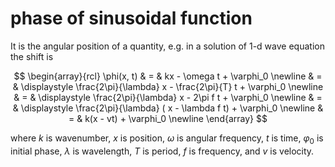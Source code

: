 # phase of sinusoidal function
It is the angular position of a quantity, e.g. in a solution of 1-d wave equation the shift is

$$
\begin{array}{rcl}
\phi(x, t) & = & kx - \omega t + \varphi_0 \newline
& = & \displaystyle \frac{2\pi}{\lambda} x - \frac{2\pi}{T} t + \varphi_0 \newline
& = & \displaystyle \frac{2\pi}{\lambda} x - 2\pi f t + \varphi_0 \newline
& = & \displaystyle \frac{2\pi}{\lambda} ( x - \lambda f  t) + \varphi_0 \newline
& = & k(x - vt) + \varphi_0 \newline
\end{array}
$$

where $k$ is wavenumber, $x$ is position, $\omega$ is angular frequency, $t$ is time, $\varphi_0$ is initial phase, $\lambda$ is wavelength, $T$ is period, $f$ is frequency, and $v$ is velocity.

